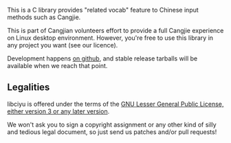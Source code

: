 This is a C library provides "related vocab" feature to Chinese input methods 
such as Cangjie.

This is part of Cangjian volunteers effort to provide a full Cangjie experience 
on Linux desktop environment. However, you're free to use this library in any
project you want (see our licence).

Development happens [on github](https://github.com/Cangjians/libciyu), and
stable release tarballs will be available when we reach that point.


## Legalities

libciyu is offered under the terms of the
[GNU Lesser General Public License, either version 3 or any later version](http://www.gnu.org/licenses/lgpl.html).

We won't ask you to sign a copyright assignment or any other kind of silly and
tedious legal document, so just send us patches and/or pull requests!
